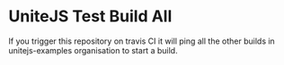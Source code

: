 # UniteJS Test Build All

If you trigger this repository on travis CI it will ping all the other builds in unitejs-examples organisation to start a build.
